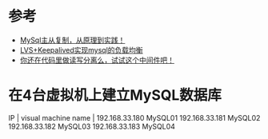 

# 参考

* [MySql主从复制，从原理到实践！](http://www.macrozheng.com/#/reference/mysql_master_slave)
* [LVS+Keepalived实现mysql的负载均衡](https://www.cnblogs.com/tangyanbo/p/4305589.html)
* [你还在代码里做读写分离么，试试这个中间件吧！](http://www.macrozheng.com/#/reference/gaea)


# 在4台虚拟机上建立MySQL数据库

IP | visual machine name |
192.168.33.180	MySQL01	
192.168.33.181	MySQL02	
192.168.33.182	MySQL03	
192.168.33.183	MySQL04	
